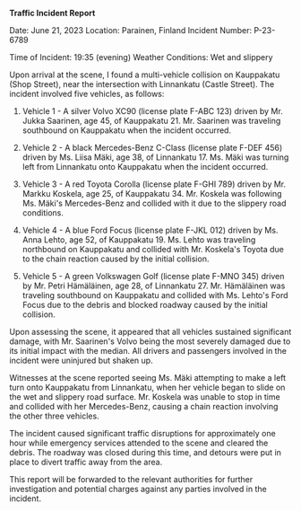  **Traffic Incident Report**

Date: June 21, 2023
Location: Parainen, Finland
Incident Number: P-23-6789

Time of Incident: 19:35 (evening)
Weather Conditions: Wet and slippery

Upon arrival at the scene, I found a multi-vehicle collision on Kauppakatu (Shop Street), near the intersection with Linnankatu (Castle Street). The incident involved five vehicles, as follows:

1. Vehicle 1 - A silver Volvo XC90 (license plate F-ABC 123) driven by Mr. Jukka Saarinen, age 45, of Kauppakatu 21. Mr. Saarinen was traveling southbound on Kauppakatu when the incident occurred.

2. Vehicle 2 - A black Mercedes-Benz C-Class (license plate F-DEF 456) driven by Ms. Liisa Mäki, age 38, of Linnankatu 17. Ms. Mäki was turning left from Linnankatu onto Kauppakatu when the incident occurred.

3. Vehicle 3 - A red Toyota Corolla (license plate F-GHI 789) driven by Mr. Markku Koskela, age 25, of Kauppakatu 34. Mr. Koskela was following Ms. Mäki's Mercedes-Benz and collided with it due to the slippery road conditions.

4. Vehicle 4 - A blue Ford Focus (license plate F-JKL 012) driven by Ms. Anna Lehto, age 52, of Kauppakatu 19. Ms. Lehto was traveling northbound on Kauppakatu and collided with Mr. Koskela's Toyota due to the chain reaction caused by the initial collision.

5. Vehicle 5 - A green Volkswagen Golf (license plate F-MNO 345) driven by Mr. Petri Hämäläinen, age 28, of Linnankatu 27. Mr. Hämäläinen was traveling southbound on Kauppakatu and collided with Ms. Lehto's Ford Focus due to the debris and blocked roadway caused by the initial collision.

Upon assessing the scene, it appeared that all vehicles sustained significant damage, with Mr. Saarinen's Volvo being the most severely damaged due to its initial impact with the median. All drivers and passengers involved in the incident were uninjured but shaken up.

Witnesses at the scene reported seeing Ms. Mäki attempting to make a left turn onto Kauppakatu from Linnankatu, when her vehicle began to slide on the wet and slippery road surface. Mr. Koskela was unable to stop in time and collided with her Mercedes-Benz, causing a chain reaction involving the other three vehicles.

The incident caused significant traffic disruptions for approximately one hour while emergency services attended to the scene and cleared the debris. The roadway was closed during this time, and detours were put in place to divert traffic away from the area.

This report will be forwarded to the relevant authorities for further investigation and potential charges against any parties involved in the incident.